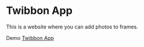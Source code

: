 # Twibbon App

This is a website where you can add photos to frames.

Demo [Twibbon App](https://sksdluh.github.io/simple-pwa2/)



